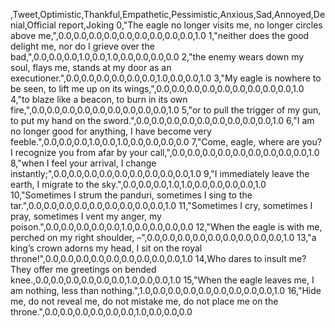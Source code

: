 ,Tweet,Optimistic,Thankful,Empathetic,Pessimistic,Anxious,Sad,Annoyed,Denial,Official report,Joking
0,"The eagle no longer visits me, no longer circles above me,",0.0,0.0,0.0,0.0,0.0,0.0,0.0,0.0,0.0,1.0
1,"neither does the good delight me, nor do I grieve over the bad,",0.0,0.0,0.0,1.0,0.0,1.0,0.0,0.0,0.0,0.0
2,"the enemy wears down my soul, flays me, stands at my door as an executioner.",0.0,0.0,0.0,0.0,0.0,0.0,1.0,0.0,0.0,1.0
3,"My eagle is nowhere to be seen, to lift me up on its wings,",0.0,0.0,0.0,0.0,0.0,0.0,0.0,0.0,0.0,1.0
4,"to blaze like a beacon, to burn in its own fire,",0.0,0.0,0.0,0.0,0.0,0.0,0.0,0.0,0.0,1.0
5,"or to pull the trigger of my gun, to put my hand on the sword.",0.0,0.0,0.0,0.0,0.0,0.0,0.0,0.0,0.0,1.0
6,"I am no longer good for anything, I have become very feeble.",0.0,0.0,0.0,1.0,0.0,1.0,0.0,0.0,0.0,0.0
7,"Come, eagle, where are you? I recognize you from afar by your call,",0.0,0.0,0.0,0.0,0.0,0.0,0.0,0.0,0.0,1.0
8,"when I feel your arrival, I change instantly;",0.0,0.0,0.0,0.0,0.0,0.0,0.0,0.0,0.0,1.0
9,"I immediately leave the earth, I migrate to the sky.",0.0,0.0,0.0,1.0,1.0,0.0,0.0,0.0,0.0,1.0
10,"Sometimes I strum the panduri, sometimes I sing to the tar.",0.0,0.0,0.0,0.0,0.0,0.0,0.0,0.0,0.0,1.0
11,"Sometimes I cry, sometimes I pray, sometimes I vent my anger, my poison.",0.0,0.0,0.0,0.0,0.0,1.0,0.0,0.0,0.0,0.0
12,"When the eagle is with me, perched on my right shoulder, –",0.0,0.0,0.0,0.0,0.0,0.0,0.0,0.0,0.0,1.0
13,"a king’s crown adorns my head, I sit on the royal throne!",0.0,0.0,0.0,0.0,0.0,0.0,0.0,0.0,0.0,1.0
14,Who dares to insult me? They offer me greetings on bended knee.,0.0,0.0,0.0,0.0,0.0,0.0,1.0,0.0,0.0,1.0
15,"When the eagle leaves me, I am nothing, less than nothing.",1.0,0.0,0.0,0.0,0.0,0.0,0.0,0.0,0.0,1.0
16,"Hide me, do not reveal me, do not mistake me, do not place me on the throne.",0.0,0.0,0.0,0.0,0.0,0.0,1.0,0.0,0.0,0.0
